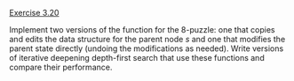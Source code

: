 [Exercise 3.20](ex_20/)

Implement two versions of the function for the 8-puzzle: one that copies
and edits the data structure for the parent node $s$ and one that
modifies the parent state directly (undoing the modifications as
needed). Write versions of iterative deepening depth-first search that
use these functions and compare their performance.
